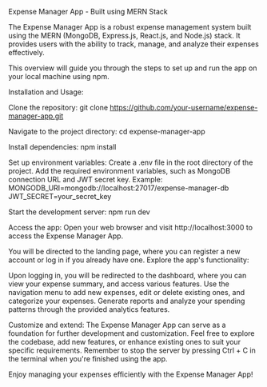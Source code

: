 Expense Manager App - Built using MERN Stack

The Expense Manager App is a robust expense management system built using the MERN (MongoDB, Express.js, React.js, and Node.js) stack. It provides users with the ability to track, manage, and analyze their expenses effectively.

This overview will guide you through the steps to set up and run the app on your local machine using npm.

Installation and Usage:

Clone the repository: 
git clone https://github.com/your-username/expense-manager-app.git

Navigate to the project directory: 
cd expense-manager-app

Install dependencies: 
npm install

Set up environment variables: 
Create a .env file in the root directory of the project. Add the required environment variables, such as MongoDB connection URL and JWT secret key. 
Example: 
MONGODB_URI=mongodb://localhost:27017/expense-manager-db 
JWT_SECRET=your_secret_key

Start the development server: 
npm run dev

Access the app:
Open your web browser and visit http://localhost:3000 to access the Expense Manager App.

You will be directed to the landing page, where you can register a new account or log in if you already have one. Explore the app's functionality:

Upon logging in, you will be redirected to the dashboard, where you can view your expense summary, and access various features. Use the navigation menu to add new expenses, edit or delete existing ones, and categorize your expenses. Generate reports and analyze your spending patterns through the provided analytics features.

Customize and extend: The Expense Manager App can serve as a foundation for further development and customization. Feel free to explore the codebase, add new features, or enhance existing ones to suit your specific requirements. Remember to stop the server by pressing Ctrl + C in the terminal when you're finished using the app.

Enjoy managing your expenses efficiently with the Expense Manager App!